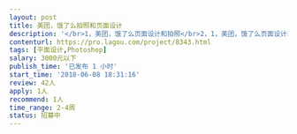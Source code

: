 ```yaml
---                
layout: post       
title: 美团，饿了么拍照和页面设计           
description: '</br>1，美团，饿了么页面设计和拍照</br>2，1，美团，饿了么页面设计和拍照</br>'     
contenturl: https://pro.lagou.com/project/8343.html      
tags: [平面设计,Photoshop]            
salary: 3000元以下          
publish_time: '已发布 1 小时'         
start_time: '2018-06-08 18:31:16'           
review: 42人                   
apply: 1人                   
recommend: 1人                   
time_range: 2-4周              
status: 招募中                  
---                 
```

